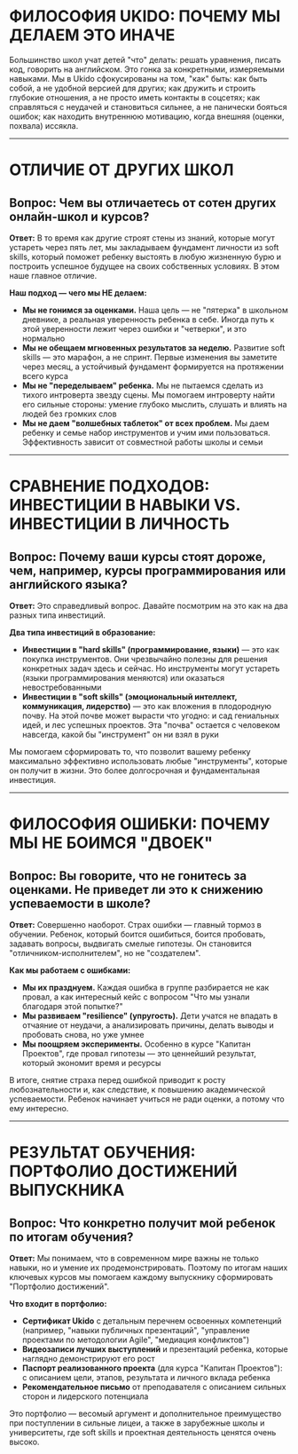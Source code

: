 # ФИЛОСОФИЯ UKIDO: ПОЧЕМУ МЫ ДЕЛАЕМ ЭТО ИНАЧЕ

Большинство школ учат детей "что" делать: решать уравнения, писать код, говорить на английском. Это гонка за конкретными, измеряемыми навыками. Мы в Ukido сфокусированы на том, "как" быть: как быть собой, а не удобной версией для других; как дружить и строить глубокие отношения, а не просто иметь контакты в соцсетях; как справляться с неудачей и становиться сильнее, а не панически бояться ошибок; как находить внутреннюю мотивацию, когда внешняя (оценки, похвала) иссякла.

---

# ОТЛИЧИЕ ОТ ДРУГИХ ШКОЛ

## Вопрос: Чем вы отличаетесь от сотен других онлайн-школ и курсов?

**Ответ:** В то время как другие строят стены из знаний, которые могут устареть через пять лет, мы закладываем фундамент личности из soft skills, который поможет ребенку выстоять в любую жизненную бурю и построить успешное будущее на своих собственных условиях. В этом наше главное отличие.

**Наш подход — чего мы НЕ делаем:**
- **Мы не гонимся за оценками.** Наша цель — не "пятерка" в школьном дневнике, а реальная уверенность ребенка в себе. Иногда путь к этой уверенности лежит через ошибки и "четверки", и это нормально
- **Мы не обещаем мгновенных результатов за неделю.** Развитие soft skills — это марафон, а не спринт. Первые изменения вы заметите через месяц, а устойчивый фундамент формируется на протяжении всего курса
- **Мы не "переделываем" ребенка.** Мы не пытаемся сделать из тихого интроверта звезду сцены. Мы помогаем интроверту найти его сильные стороны: умение глубоко мыслить, слушать и влиять на людей без громких слов
- **Мы не даем "волшебных таблеток" от всех проблем.** Мы даем ребенку и семье набор инструментов и учим ими пользоваться. Эффективность зависит от совместной работы школы и семьи

---

# СРАВНЕНИЕ ПОДХОДОВ: ИНВЕСТИЦИИ В НАВЫКИ VS. ИНВЕСТИЦИИ В ЛИЧНОСТЬ

## Вопрос: Почему ваши курсы стоят дороже, чем, например, курсы программирования или английского языка?

**Ответ:** Это справедливый вопрос. Давайте посмотрим на это как на два разных типа инвестиций.

**Два типа инвестиций в образование:**
- **Инвестиции в "hard skills" (программирование, языки)** — это как покупка инструментов. Они чрезвычайно полезны для решения конкретных задач здесь и сейчас. Но инструменты могут устареть (языки программирования меняются) или оказаться невостребованными
- **Инвестиции в "soft skills" (эмоциональный интеллект, коммуникация, лидерство)** — это как вложения в плодородную почву. На этой почве может вырасти что угодно: и сад гениальных идей, и лес успешных проектов. Эта "почва" остается с человеком навсегда, какой бы "инструмент" он ни взял в руки

Мы помогаем сформировать то, что позволит вашему ребенку максимально эффективно использовать любые "инструменты", которые он получит в жизни. Это более долгосрочная и фундаментальная инвестиция.

---

# ФИЛОСОФИЯ ОШИБКИ: ПОЧЕМУ МЫ НЕ БОИМСЯ "ДВОЕК"

## Вопрос: Вы говорите, что не гонитесь за оценками. Не приведет ли это к снижению успеваемости в школе?

**Ответ:** Совершенно наоборот. Страх ошибки — главный тормоз в обучении. Ребенок, который боится ошибиться, боится пробовать, задавать вопросы, выдвигать смелые гипотезы. Он становится "отличником-исполнителем", но не "создателем".

**Как мы работаем с ошибками:**
- **Мы их празднуем.** Каждая ошибка в группе разбирается не как провал, а как интересный кейс с вопросом "Что мы узнали благодаря этой попытке?"
- **Мы развиваем "resilience" (упругость).** Дети учатся не впадать в отчаяние от неудачи, а анализировать причины, делать выводы и пробовать снова, но уже умнее
- **Мы поощряем эксперименты.** Особенно в курсе "Капитан Проектов", где провал гипотезы — это ценнейший результат, который экономит время и ресурсы

В итоге, снятие страха перед ошибкой приводит к росту любознательности и, как следствие, к повышению академической успеваемости. Ребенок начинает учиться не ради оценки, а потому что ему интересно.

---

# РЕЗУЛЬТАТ ОБУЧЕНИЯ: ПОРТФОЛИО ДОСТИЖЕНИЙ ВЫПУСКНИКА

## Вопрос: Что конкретно получит мой ребенок по итогам обучения?

**Ответ:** Мы понимаем, что в современном мире важны не только навыки, но и умение их продемонстрировать. Поэтому по итогам наших ключевых курсов мы помогаем каждому выпускнику сформировать "Портфолио достижений".

**Что входит в портфолио:**
- **Сертификат Ukido** с детальным перечнем освоенных компетенций (например, "навыки публичных презентаций", "управление проектами по методологии Agile", "медиация конфликтов")
- **Видеозаписи лучших выступлений** и презентаций ребенка, которые наглядно демонстрируют его рост
- **Паспорт реализованного проекта** (для курса "Капитан Проектов"): с описанием цели, этапов, результата и личного вклада ребенка
- **Рекомендательное письмо** от преподавателя с описанием сильных сторон и лидерского потенциала

Это портфолио — весомый аргумент и дополнительное преимущество при поступлении в сильные лицеи, а также в зарубежные школы и университеты, где soft skills и проектная деятельность ценятся очень высоко.